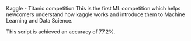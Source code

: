 Kaggle - Titanic competition
This is the first ML competition which helps newcomers understand how kaggle works and introduce them to Machine Learning and Data Science.

This script is achieved an accuracy of 77.2%.
